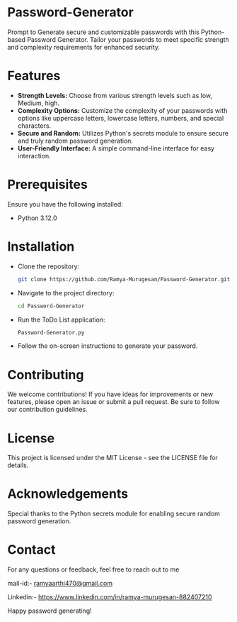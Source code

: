 

# Password-Generator
Prompt to Generate secure and customizable passwords with this Python-based Password Generator. Tailor your passwords to meet specific strength and complexity requirements for enhanced security.







# Features

- **Strength Levels:** Choose from various strength levels such as low, Medium, high.
- **Complexity Options:** Customize the complexity of your passwords with options like uppercase letters, lowercase letters, numbers, and special characters.
- **Secure and Random:** Utilizes Python's secrets module to ensure secure and truly random password generation.
- **User-Friendly Interface:** A simple command-line interface for easy interaction.
# Prerequisites

Ensure you have the following installed:

- Python 3.12.0

# Installation

- Clone the repository:

    ```bash
    git clone https://github.com/Ramya-Murugesan/Password-Generator.git
    ```

- Navigate to the project directory:

    ```bash
    cd Password-Generator
    ```
- Run the ToDo List application:

    ```bash
    Password-Generator.py
    ```  
- Follow the on-screen instructions to generate your password.      
  
    
    
# Contributing

We welcome contributions! If you have ideas for improvements or new features, please open an issue or submit a pull request. Be sure to follow our contribution guidelines.
# License

This project is licensed under the MIT License - see the LICENSE file for details.
# Acknowledgements
 
Special thanks to the Python secrets module for enabling secure random password generation.


# Contact

For any questions or feedback, feel free to reach out to me

mail-id:- ramyaarthi470@gmail.com

Linkedin:- https://www.linkedin.com/in/ramya-murugesan-882407210

 Happy password generating!





